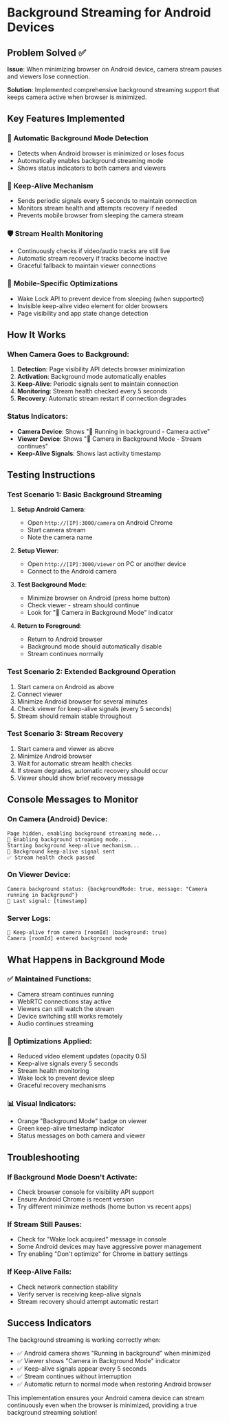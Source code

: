 # Background Streaming for Android Devices

## Problem Solved ✅

**Issue**: When minimizing browser on Android device, camera stream pauses and viewers lose connection.

**Solution**: Implemented comprehensive background streaming support that keeps camera active when browser is minimized.

## Key Features Implemented

### 🔄 **Automatic Background Mode Detection**
- Detects when Android browser is minimized or loses focus
- Automatically enables background streaming mode
- Shows status indicators to both camera and viewers

### 📡 **Keep-Alive Mechanism**  
- Sends periodic signals every 5 seconds to maintain connection
- Monitors stream health and attempts recovery if needed
- Prevents mobile browser from sleeping the camera stream

### 🛡️ **Stream Health Monitoring**
- Continuously checks if video/audio tracks are still live
- Automatic stream recovery if tracks become inactive
- Graceful fallback to maintain viewer connections

### 📱 **Mobile-Specific Optimizations**
- Wake Lock API to prevent device from sleeping (when supported)
- Invisible keep-alive video element for older browsers
- Page visibility and app state change detection

## How It Works

### When Camera Goes to Background:
1. **Detection**: Page visibility API detects browser minimization
2. **Activation**: Background mode automatically enables
3. **Keep-Alive**: Periodic signals sent to maintain connection
4. **Monitoring**: Stream health checked every 5 seconds
5. **Recovery**: Automatic stream restart if connection degrades

### Status Indicators:
- **Camera Device**: Shows "📱 Running in background - Camera active"
- **Viewer Device**: Shows "📱 Camera in Background Mode - Stream continues"
- **Keep-Alive Signals**: Shows last activity timestamp

## Testing Instructions

### Test Scenario 1: Basic Background Streaming
1. **Setup Android Camera**:
   - Open `http://[IP]:3000/camera` on Android Chrome
   - Start camera stream
   - Note the camera name

2. **Setup Viewer**:
   - Open `http://[IP]:3000/viewer` on PC or another device
   - Connect to the Android camera

3. **Test Background Mode**:
   - Minimize browser on Android (press home button)
   - Check viewer - stream should continue
   - Look for "📱 Camera in Background Mode" indicator

4. **Return to Foreground**:
   - Return to Android browser
   - Background mode should automatically disable
   - Stream continues normally

### Test Scenario 2: Extended Background Operation
1. Start camera on Android as above
2. Connect viewer
3. Minimize Android browser for several minutes
4. Check viewer for keep-alive signals (every 5 seconds)
5. Stream should remain stable throughout

### Test Scenario 3: Stream Recovery
1. Start camera and viewer as above
2. Minimize Android browser
3. Wait for automatic stream health checks
4. If stream degrades, automatic recovery should occur
5. Viewer should show brief recovery message

## Console Messages to Monitor

### On Camera (Android) Device:
```
Page hidden, enabling background streaming mode...
🔄 Enabling background streaming mode...
Starting background keep-alive mechanism...
📡 Background keep-alive signal sent
✅ Stream health check passed
```

### On Viewer Device:
```
Camera background status: {backgroundMode: true, message: "Camera running in background"}
📡 Last signal: [timestamp]
```

### Server Logs:
```
📡 Keep-alive from camera [roomId] (background: true)
Camera [roomId] entered background mode
```

## What Happens in Background Mode

### ✅ **Maintained Functions:**
- Camera stream continues running
- WebRTC connections stay active  
- Viewers can still watch the stream
- Device switching still works remotely
- Audio continues streaming

### 🔧 **Optimizations Applied:**
- Reduced video element updates (opacity 0.5)
- Keep-alive signals every 5 seconds
- Stream health monitoring
- Wake lock to prevent device sleep
- Graceful recovery mechanisms

### 📊 **Visual Indicators:**
- Orange "Background Mode" badge on viewer
- Green keep-alive timestamp indicator
- Status messages on both camera and viewer

## Troubleshooting

### If Background Mode Doesn't Activate:
- Check browser console for visibility API support
- Ensure Android Chrome is recent version
- Try different minimize methods (home button vs recent apps)

### If Stream Still Pauses:
- Check for "Wake lock acquired" message in console
- Some Android devices may have aggressive power management
- Try enabling "Don't optimize" for Chrome in battery settings

### If Keep-Alive Fails:
- Check network connection stability
- Verify server is receiving keep-alive signals
- Stream recovery should attempt automatic restart

## Success Indicators

The background streaming is working correctly when:
- ✅ Android camera shows "Running in background" when minimized  
- ✅ Viewer shows "Camera in Background Mode" indicator
- ✅ Keep-alive signals appear every 5 seconds
- ✅ Stream continues without interruption
- ✅ Automatic return to normal mode when restoring Android browser

This implementation ensures your Android camera device can stream continuously even when the browser is minimized, providing a true background streaming solution!